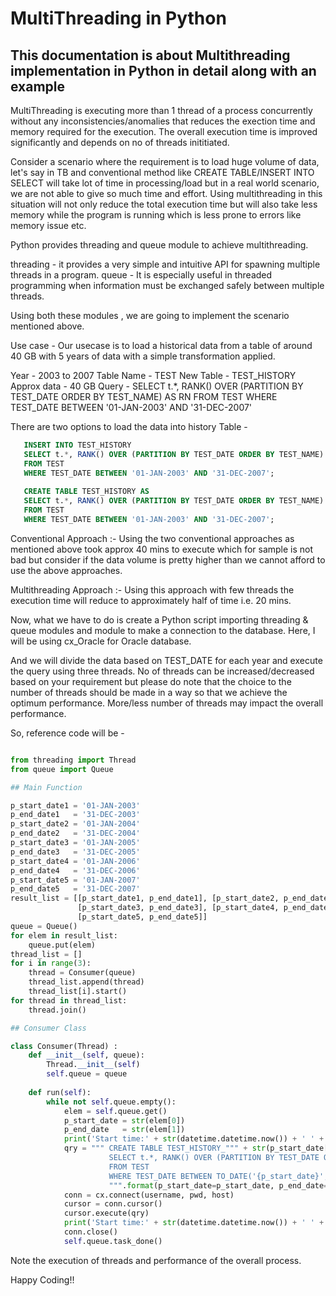# MultiThreading in Python

## This documentation is about Multithreading implementation in Python in detail along with an example

MultiThreading is executing more than 1 thread of a process concurrently without any inconsistencies/anomalies that reduces the exection time and memory required for the execution.
The overall execution time is improved significantly and depends on no of threads inititiated. 

Consider a scenario where the requirement is to load huge volume of data, let's say in TB and conventional method like CREATE TABLE/INSERT INTO SELECT will take lot of time 
in processing/load but in a real world scenario, we are not able to give so much time and effort. Using multithreading in this situation will not only 
reduce the total execution time but will also take less memory while the program is running which is less prone to errors like memory issue etc.

Python provides threading and queue module to achieve multithreading. 

threading -  it provides a very simple and intuitive API for spawning multiple threads in a program.
queue - It is especially useful in threaded programming when information must be exchanged safely between multiple threads.

Using both these modules , we are going to implement the scenario mentioned above.

Use case - Our usecase is to load a historical data from a table of around 40 GB with 5 years of data with a simple transformation applied.

Year - 2003 to 2007
Table Name - TEST
New Table - TEST_HISTORY
Approx data - 40 GB
Query - SELECT t.*, RANK() OVER (PARTITION BY TEST_DATE ORDER BY TEST_NAME) AS RN
        FROM TEST
        WHERE TEST_DATE BETWEEN '01-JAN-2003' AND '31-DEC-2007'

There are two options to load the data into history Table -

```sql 
   INSERT INTO TEST_HISTORY
   SELECT t.*, RANK() OVER (PARTITION BY TEST_DATE ORDER BY TEST_NAME) AS RN
   FROM TEST
   WHERE TEST_DATE BETWEEN '01-JAN-2003' AND '31-DEC-2007';
   
   CREATE TABLE TEST_HISTORY AS 
   SELECT t.*, RANK() OVER (PARTITION BY TEST_DATE ORDER BY TEST_NAME) AS RN
   FROM TEST
   WHERE TEST_DATE BETWEEN '01-JAN-2003' AND '31-DEC-2007';
```   

Conventional Approach :- Using the two conventional approaches as mentioned above took approx 40 mins to execute which for sample is not bad 
but consider if the data volume is pretty higher than we cannot afford to use the above approaches.

Multithreading Approach :- Using this approach with few threads the execution time will reduce to approximately half of time i.e. 20 mins.

Now, what we have to do is create a Python script importing threading & queue modules and module to make a connection to the database. 
Here, I will be using cx_Oracle for Oracle database.

And we will divide the data based on TEST_DATE for each year and execute the query using three threads. No of threads can be increased/decreased based on 
your requirement but please do note that the choice to the number of threads should be made in a way so that we achieve the optimum performance. 
More/less number of threads may impact the overall performance.

So, reference code will be -

```python

from threading import Thread
from queue import Queue

## Main Function

p_start_date1 = '01-JAN-2003'
p_end_date1   = '31-DEC-2003'
p_start_date2 = '01-JAN-2004'
p_end_date2   = '31-DEC-2004'
p_start_date3 = '01-JAN-2005'
p_end_date3   = '31-DEC-2005'
p_start_date4 = '01-JAN-2006'
p_end_date4   = '31-DEC-2006'
p_start_date5 = '01-JAN-2007'
p_end_date5   = '31-DEC-2007'
result_list = [[p_start_date1, p_end_date1], [p_start_date2, p_end_date2],
               [p_start_date3, p_end_date3], [p_start_date4, p_end_date4],
               [p_start_date5, p_end_date5]]
queue = Queue()
for elem in result_list:
    queue.put(elem)
thread_list = []    
for i in range(3):
    thread = Consumer(queue)
    thread_list.append(thread)
    thread_list[i].start()
for thread in thread_list:
    thread.join()

## Consumer Class

class Consumer(Thread) :
    def __init__(self, queue):
        Thread.__init__(self)
        self.queue = queue
    
    def run(self):
        while not self.queue.empty():
            elem = self.queue.get()
            p_start_date = str(elem[0])
            p_end_date   = str(elem[1])
            print('Start time:' + str(datetime.datetime.now()) + ' ' + p_start_date + ' ' + p_end_date)
            qry = """ CREATE TABLE TEST_HISTORY_""" + str(p_start_date[-4:0]) + """ AS 
                      SELECT t.*, RANK() OVER (PARTITION BY TEST_DATE ORDER BY TEST_NAME) AS RN
                      FROM TEST
                      WHERE TEST_DATE BETWEEN TO_DATE('{p_start_date}', 'DD-MON-YYYY') AND TO_DATE('{p_end_date}', 'DD-MON-YYYY') 
                      """.format(p_start_date=p_start_date, p_end_date=p_end_date)
            conn = cx.connect(username, pwd, host) 
            cursor = conn.cursor()
            cursor.execute(qry)
            print('Start time:' + str(datetime.datetime.now()) + ' ' + p_start_date + ' ' + p_end_date)
            conn.close()
            self.queue.task_done()
```

Note the execution of threads and performance of the overall process.

Happy Coding!!

